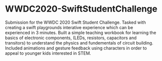 # WWDC2020-SwiftStudentChallenge
 Submission for the WWDC 2020 Swift Student Challenge. Tasked with creating a swift playgrounds interative experience which can be experienced in 3 minutes. Built a simple teaching workbook for learning the basics of electronic components, (LEDs, resistors, capacitors and transitors) to understand the physics and fundementals of circuit building. Included animations and gesture feedback using characters in order to appeal to younger kids interested in STEM. 
